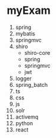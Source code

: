 # myExam
1. spring
2. mybatis
3. springmvc
4. shiro
    - shiro-core
    - spring
    - springmvc
    - jwt
5. logger
7. spring_batch
8. ts
9. css
10. js
11. solr
12. activemq
13. python
14. react

